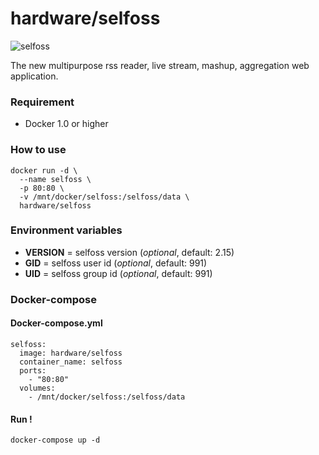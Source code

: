 # hardware/selfoss

![selfoss](https://i.imgur.com/8hJyBgk.png "selfoss")

The new multipurpose rss reader, live stream, mashup, aggregation web application.

### Requirement

- Docker 1.0 or higher

### How to use

```
docker run -d \
  --name selfoss \
  -p 80:80 \
  -v /mnt/docker/selfoss:/selfoss/data \
  hardware/selfoss
```

### Environment variables

- **VERSION** = selfoss version (*optional*, default: 2.15)
- **GID** = selfoss user id (*optional*, default: 991)
- **UID** = selfoss group id (*optional*, default: 991)

### Docker-compose

#### Docker-compose.yml

```
selfoss:
  image: hardware/selfoss
  container_name: selfoss
  ports:
    - "80:80"
  volumes:
    - /mnt/docker/selfoss:/selfoss/data
```

#### Run !

```
docker-compose up -d
```
